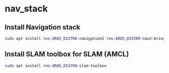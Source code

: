 # nav_stack

## Install Navigation stack

```bash
sudo apt install ros-$ROS_DISTRO-navigation2 ros-$ROS_DISTRO-nav2-bringup
```

## Install SLAM toolbox for SLAM (AMCL)

```bash
sudo apt install ros-$ROS_DISTRO-slam-toolbox
```

